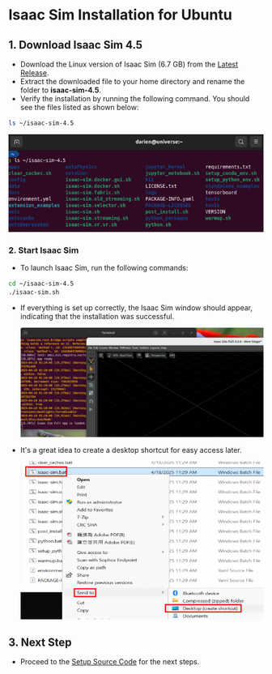 # Isaac Sim Installation for Ubuntu

## 1. Download Isaac Sim 4.5

-   Download the Linux version of Isaac Sim (6.7 GB) from the [Latest Release](https://docs.isaacsim.omniverse.nvidia.com/4.5.0/installation/download.html#latest-release).
-   Extract the downloaded file to your home directory and rename the folder to **isaac-sim-4.5**.
-   Verify the installation by running the following command. You should see the files listed as shown below:

```bash
ls ~/isaac-sim-4.5
```

![](images/20250417152028.png)

### 2. Start Isaac Sim

-   To launch Isaac Sim, run the following commands:

```bash
cd ~/isaac-sim-4.5
./isaac-sim.sh
```

-   If everything is set up correctly, the Isaac Sim window should appear, indicating that the installation was successful.

    ![](images/20250418092831.png)

-   It's a great idea to create a desktop shortcut for easy access later.

    ![](images/20250418134819.png)

## 3. Next Step

-   Proceed to the [Setup Source Code](INSTALL_UBUNTU_CODE.md) for the next steps.
